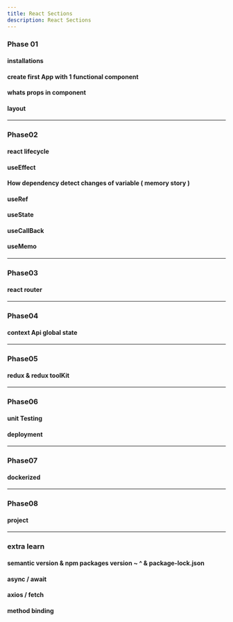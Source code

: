 ```yaml
---
title: React Sections
description: React Sections
---
```


### Phase 01
#### installations
#### create first App with 1 functional component
#### whats props in component
#### layout

---
### Phase02
#### react lifecycle
#### useEffect
#### How dependency detect changes of variable ( memory story )
#### useRef
#### useState
#### useCallBack
#### useMemo

---

### Phase03
#### react router

---
### Phase04
#### context Api global state

---
### Phase05

#### redux & redux toolKit

--- 

### Phase06

#### unit Testing
#### deployment

---
### Phase07

#### dockerized

--- 
### Phase08
#### project

---
### extra learn
#### semantic version & npm packages version ~ ^ & package-lock.json
#### async / await 
#### axios / fetch
#### method binding